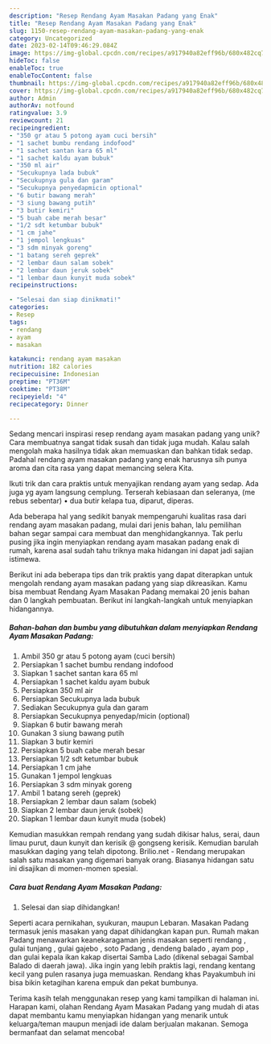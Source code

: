 ```yaml
---
description: "Resep Rendang Ayam Masakan Padang yang Enak"
title: "Resep Rendang Ayam Masakan Padang yang Enak"
slug: 1150-resep-rendang-ayam-masakan-padang-yang-enak
category: Uncategorized
date: 2023-02-14T09:46:29.084Z
image: https://img-global.cpcdn.com/recipes/a917940a82eff96b/680x482cq70/rendang-ayam-masakan-padang-foto-resep-utama.jpg
hideToc: false
enableToc: true
enableTocContent: false
thumbnail: https://img-global.cpcdn.com/recipes/a917940a82eff96b/680x482cq70/rendang-ayam-masakan-padang-foto-resep-utama.jpg
cover: https://img-global.cpcdn.com/recipes/a917940a82eff96b/680x482cq70/rendang-ayam-masakan-padang-foto-resep-utama.jpg
author: Admin
authorAv: notfound
ratingvalue: 3.9
reviewcount: 21
recipeingredient:
- "350 gr atau 5 potong ayam cuci bersih"
- "1 sachet bumbu rendang indofood"
- "1 sachet santan kara 65 ml"
- "1 sachet kaldu ayam bubuk"
- "350 ml air"
- "Secukupnya lada bubuk"
- "Secukupnya gula dan garam"
- "Secukupnya penyedapmicin optional"
- "6 butir bawang merah"
- "3 siung bawang putih"
- "3 butir kemiri"
- "5 buah cabe merah besar"
- "1/2 sdt ketumbar bubuk"
- "1 cm jahe"
- "1 jempol lengkuas"
- "3 sdm minyak goreng"
- "1 batang sereh geprek"
- "2 lembar daun salam sobek"
- "2 lembar daun jeruk sobek"
- "1 lembar daun kunyit muda sobek"
recipeinstructions:

- "Selesai dan siap dinikmati!"
categories:
- Resep
tags:
- rendang
- ayam
- masakan

katakunci: rendang ayam masakan 
nutrition: 182 calories
recipecuisine: Indonesian
preptime: "PT36M"
cooktime: "PT38M"
recipeyield: "4"
recipecategory: Dinner

---
```





Sedang mencari inspirasi resep rendang ayam masakan padang yang unik? Cara membuatnya sangat tidak susah dan tidak juga mudah. Kalau salah mengolah maka hasilnya tidak akan memuaskan dan bahkan tidak sedap. Padahal rendang ayam masakan padang yang enak harusnya sih punya aroma dan cita rasa yang dapat memancing selera Kita.





Ikuti trik dan cara praktis untuk menyajikan rendang ayam yang sedap. Ada juga yg ayam langsung cemplung. Terserah kebiasaan dan seleranya, (me rebus sebentar) • dua butir kelapa tua, diparut, diperas.

Ada beberapa hal yang sedikit banyak mempengaruhi kualitas rasa dari rendang ayam masakan padang, mulai dari jenis bahan, lalu pemilihan bahan segar sampai cara membuat dan menghidangkannya. Tak perlu pusing jika ingin menyiapkan rendang ayam masakan padang enak di rumah, karena asal sudah tahu triknya maka hidangan ini dapat jadi sajian istimewa.






Berikut ini ada beberapa tips dan trik praktis yang dapat diterapkan untuk mengolah rendang ayam masakan padang yang siap dikreasikan. Kamu bisa membuat Rendang Ayam Masakan Padang memakai 20 jenis bahan dan 0 langkah pembuatan. Berikut ini langkah-langkah untuk menyiapkan hidangannya.

<!--inarticleads1-->

##### Bahan-bahan dan bumbu yang dibutuhkan dalam menyiapkan Rendang Ayam Masakan Padang:

1. Ambil 350 gr atau 5 potong ayam (cuci bersih)
1. Persiapkan 1 sachet bumbu rendang indofood
1. Siapkan 1 sachet santan kara 65 ml
1. Persiapkan 1 sachet kaldu ayam bubuk
1. Persiapkan 350 ml air
1. Persiapkan Secukupnya lada bubuk
1. Sediakan Secukupnya gula dan garam
1. Persiapkan Secukupnya penyedap/micin (optional)
1. Siapkan 6 butir bawang merah
1. Gunakan 3 siung bawang putih
1. Siapkan 3 butir kemiri
1. Persiapkan 5 buah cabe merah besar
1. Persiapkan 1/2 sdt ketumbar bubuk
1. Persiapkan 1 cm jahe
1. Gunakan 1 jempol lengkuas
1. Persiapkan 3 sdm minyak goreng
1. Ambil 1 batang sereh (geprek)
1. Persiapkan 2 lembar daun salam (sobek)
1. Siapkan 2 lembar daun jeruk (sobek)
1. Siapkan 1 lembar daun kunyit muda (sobek)


Kemudian masukkan rempah rendang yang sudah dikisar halus, serai, daun limau purut, daun kunyit dan kerisik @ gongseng kerisik. Kemudian barulah masukkan daging yang telah dipotong. Brilio.net - Rendang merupakan salah satu masakan yang digemari banyak orang. Biasanya hidangan satu ini disajikan di momen-momen spesial. 

<!--inarticleads2-->

##### Cara buat Rendang Ayam Masakan Padang:


1. Selesai dan siap dihidangkan!

Seperti acara pernikahan, syukuran, maupun Lebaran. Masakan Padang termasuk jenis masakan yang dapat dihidangkan kapan pun. Rumah makan Padang menawarkan keanekaragaman jenis masakan seperti rendang , gulai tunjang , gulai gajebo , soto Padang , dendeng balado , ayam pop , dan gulai kepala ikan kakap disertai Samba Lado (dikenal sebagai Sambal Balado di daerah jawa). Jika ingin yang lebih praktis lagi, rendang kentang kecil yang pulen rasanya juga memuaskan. Rendang khas Payakumbuh ini bisa bikin ketagihan karena empuk dan pekat bumbunya. 

Terima kasih telah menggunakan resep yang kami tampilkan di halaman ini. Harapan kami, olahan Rendang Ayam Masakan Padang yang mudah di atas dapat membantu kamu menyiapkan hidangan yang menarik untuk keluarga/teman maupun menjadi ide dalam berjualan makanan. Semoga bermanfaat dan selamat mencoba!
